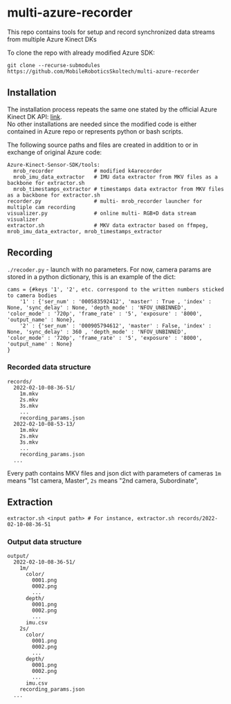 # multi-azure-recorder
This repo contains tools for setup and record synchronized data streams from multiple Azure Kinect DKs

To clone the repo with already modified Azure SDK:
```
git clone --recurse-submodules https://github.com/MobileRoboticsSkoltech/multi-azure-recorder
```

## Installation
The installation process repeats the same one stated by the official Azure Kinect DK API: [link](https://github.com/MobileRoboticsSkoltech/Azure-Kinect-Sensor-SDK/blob/e2d43f199956b3b40abd5d3a0d8eb6575699b9ae/docs/building.md).  
No other installations are needed since the modified code is either contained in Azure repo or represents python or bash scripts.

The following source paths and files are created in addition to or in exchange of original Azure code:  
```
Azure-Kinect-Sensor-SDK/tools:
  mrob_recorder             # modified k4arecorder
  mrob_imu_data_extractor   # IMU data extractor from MKV files as a backbone for extractor.sh
  mrob_timestamps_extractor # timestamps data extractor from MKV files as a backbone for extractor.sh
recorder.py                 # multi- mrob_recorder launcher for multiple cam recording
visualizer.py               # online multi- RGB+D data stream visualizer
extractor.sh                # MKV data extractor based on ffmpeg, mrob_imu_data_extractor, mrob_timestamps_extractor
```

## Recording
`./recoder.py` - launch with no parameters. For now, camera params are stored in a python dictionary, this is an example of the dict:
```
cams = {#keys '1', '2', etc. correspond to the written numbers sticked to camera bodies
    '1' : {'ser_num' : '000583592412', 'master' : True , 'index' : None, 'sync_delay' : None, 'depth_mode' : 'NFOV_UNBINNED', 'color_mode' : '720p', 'frame_rate' : '5', 'exposure' : '8000', 'output_name' : None},
    '2' : {'ser_num' : '000905794612', 'master' : False, 'index' : None, 'sync_delay' : 360 , 'depth_mode' : 'NFOV_UNBINNED', 'color_mode' : '720p', 'frame_rate' : '5', 'exposure' : '8000', 'output_name' : None}
}
```

### Recorded data structure
```
records/
  2022-02-10-08-36-51/
    1m.mkv
    2s.mkv
    3s.mkv
    ...
    recording_params.json
  2022-02-10-08-53-13/
    1m.mkv
    2s.mkv
    3s.mkv
    ...
    recording_params.json
  ...
```
Every path contains MKV files and json dict with parameters of cameras
`1m` means "1st camera, Master", `2s` means "2nd camera, Subordinate", 

## Extraction
```
extractor.sh <input path> # For instance, extractor.sh records/2022-02-10-08-36-51
```
### Output data structure
```
output/
  2022-02-10-08-36-51/
    1m/
      color/
        0001.png
        0002.png
        ...
      depth/
        0001.png
        0002.png
        ...
      imu.csv
    2s/
      color/
        0001.png
        0002.png
        ...
      depth/
        0001.png
        0002.png
        ...
      imu.csv
    recording_params.json
  ...  
```


